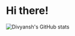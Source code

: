 # Hi there!
![Divyansh's GitHub stats](https://github-readme-stats.vercel.app/api?username=dpschauhan&show_icons=true&theme=ambient_gradient)
